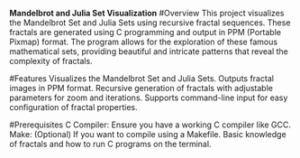 **Mandelbrot and Julia Set Visualization**
#Overview
This project visualizes the Mandelbrot Set and Julia Sets using recursive fractal sequences. These fractals are generated using C programming and output in PPM (Portable Pixmap) format. The program allows for the exploration of these famous mathematical sets, providing beautiful and intricate patterns that reveal the complexity of fractals.

#Features
Visualizes the Mandelbrot Set and Julia Sets.
Outputs fractal images in PPM format.
Recursive generation of fractals with adjustable parameters for zoom and iterations.
Supports command-line input for easy configuration of fractal properties.

#Prerequisites
C Compiler: Ensure you have a working C compiler like GCC.
Make: (Optional) If you want to compile using a Makefile.
Basic knowledge of fractals and how to run C programs on the terminal.
